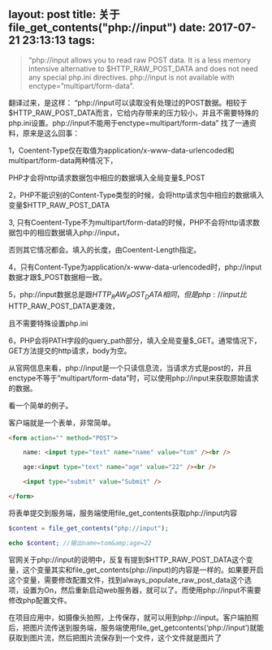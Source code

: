 layout: post
title: 关于file_get_contents("php://input")
date: 2017-07-21 23:13:13
tags:
---

>“php://input allows you to read raw POST data. It is a less memory intensive alternative to $HTTP_RAW_POST_DATA and does not need any special php.ini directives. php://input is not available with enctype=”multipart/form-data”. 

翻译过来，是这样： 
“php://input可以读取没有处理过的POST数据。相较于$HTTP_RAW_POST_DATA而言，它给内存带来的压力较小，并且不需要特殊的php.ini设置。php://input不能用于enctype=multipart/form-data” 
找了一通资料，原来是这么回事：

1，Coentent-Type仅在取值为application/x-www-data-urlencoded和multipart/form-data两种情况下，

PHP才会将http请求数据包中相应的数据填入全局变量$_POST 

2，PHP不能识别的Content-Type类型的时候，会将http请求包中相应的数据填入变量$HTTP_RAW_POST_DATA 

3, 只有Coentent-Type不为multipart/form-data的时候，PHP不会将http请求数据包中的相应数据填入php://input，

否则其它情况都会。填入的长度，由Coentent-Length指定。 

4，只有Content-Type为application/x-www-data-urlencoded时，php://input数据才跟$_POST数据相一致。 

5，php://input数据总是跟$HTTP_RAW_POST_DATA相同，但是php://input比$HTTP_RAW_POST_DATA更凑效，

且不需要特殊设置php.ini 

6，PHP会将PATH字段的query_path部分，填入全局变量$_GET。通常情况下，GET方法提交的http请求，body为空。


从官网信息来看，php://input是一个只读信息流，当请求方式是post的，并且enctype不等于”multipart/form-data”时，可以使用php://input来获取原始请求的数据。

看一个简单的例子。

客户端就是一个表单，非常简单。

```html
<form action="" method="POST">

    name: <input type="text" name="name" value="tom" /><br />

    age:<input type="text" name="age" value="22" /><br />

    <input type="submit" value="Submit" />

</form>
```

将表单提交到服务端，服务端使用file_get_contents获取php://input内容

```php
$content = file_get_contents("php://input");

echo $content; //输出name=tom&amp;age=22
```

官网关于php://input的说明中，反复有提到$HTTP_RAW_POST_DATA这个变量，这个变量其实和file_get_contents(php://input)的内容是一样的。如果要开启这个变量，需要修改配置文件，找到always_populate_raw_post_data这个选项，设置为On，然后重新启动web服务器，就可以了。而使用php://input不需要修改php配置文件。

在项目应用中，如摄像头拍照，上传保存，就可以用到php://input。客户端拍照后，把图片流传送到服务端，服务端使用file_get_getcontents(‘php://input’)就能获取到图片流，然后把图片流保存到一个文件，这个文件就是图片了
